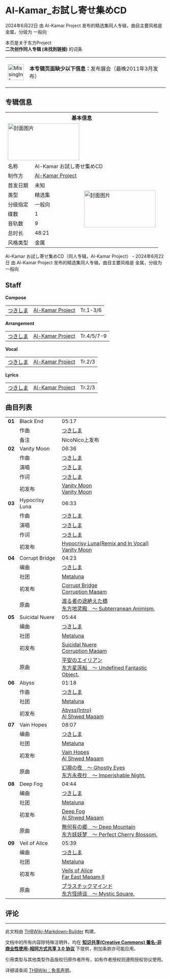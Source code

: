 # Al-Kamar_お試し寄せ集めCD

<!-- source html: G:\repos\THBWiki-Markdown-Builder\THBWikiMarkdown\Temp\main\b\be\ns0%3AAl-Kamar_%E3%81%8A%E8%A9%A6%E3%81%97%E5%AF%84%E3%81%9B%E9%9B%86%E3%82%81CD.html -->

2024年6月22日 由 Al-Kamar Project  发布的精选集同人专辑，曲目主要风格是 金属，分级为 一般向

本页是关于东方Project  
 **二次创作同人专辑 (未找到链接)** 的词条
<center>

<table>
<tbody><tr>
<td class="mbox-image"><div style="width: 52px;">
  <a href="./文件-MissingInformation.svg.md" class="image"><img alt="MissingInformation.svg" src="https://upload.thwiki.cc/thumb/8/85/MissingInformation.svg/50px-MissingInformation.svg.png" decoding="async" loading="lazy" width="50" height="50" srcset="https://upload.thwiki.cc/thumb/8/85/MissingInformation.svg/75px-MissingInformation.svg.png 1.5x, https://upload.thwiki.cc/thumb/8/85/MissingInformation.svg/100px-MissingInformation.svg.png 2x" data-file-width="500" data-file-height="500"></a></div></td>
<td class="mbox-text" style=""><br><b>本专辑页面缺少以下信息：</b>发布展会（最晚2011年3月发布）<br><br></td>
</tr>
</tbody></table>


</center>

## 专辑信息

<table><tbody><tr><th colspan="3">基本信息</th></tr><tr><td class="cover-artwork-mobile" colspan="2"><a href="./文件-Al-Kamar_お試し寄せ集めCD封面.jpg.md" class="image" title="封面图片"><img alt="封面图片" src="https://upload.thwiki.cc/thumb/5/59/Al-Kamar_%E3%81%8A%E8%A9%A6%E3%81%97%E5%AF%84%E3%81%9B%E9%9B%86%E3%82%81CD%E5%B0%81%E9%9D%A2.jpg/224px-Al-Kamar_%E3%81%8A%E8%A9%A6%E3%81%97%E5%AF%84%E3%81%9B%E9%9B%86%E3%82%81CD%E5%B0%81%E9%9D%A2.jpg" decoding="async" loading="lazy" width="224" height="116" srcset="https://upload.thwiki.cc/thumb/5/59/Al-Kamar_%E3%81%8A%E8%A9%A6%E3%81%97%E5%AF%84%E3%81%9B%E9%9B%86%E3%82%81CD%E5%B0%81%E9%9D%A2.jpg/336px-Al-Kamar_%E3%81%8A%E8%A9%A6%E3%81%97%E5%AF%84%E3%81%9B%E9%9B%86%E3%82%81CD%E5%B0%81%E9%9D%A2.jpg 1.5x, https://upload.thwiki.cc/thumb/5/59/Al-Kamar_%E3%81%8A%E8%A9%A6%E3%81%97%E5%AF%84%E3%81%9B%E9%9B%86%E3%82%81CD%E5%B0%81%E9%9D%A2.jpg/448px-Al-Kamar_%E3%81%8A%E8%A9%A6%E3%81%97%E5%AF%84%E3%81%9B%E9%9B%86%E3%82%81CD%E5%B0%81%E9%9D%A2.jpg 2x" data-file-width="512" data-file-height="266"></a></td>
</tr><tr><td class="label">名称</td><td colspan="2"> Al-Kamar お試し寄せ集めCD </td></tr><tr><td class="label">制作方</td><td><a href="./Al-Kamar_Project.md" title="Al-Kamar Project">Al-Kamar Project</a></td><td class="cover-artwork" rowspan="8" style="min-width:224px;"><a href="./文件-Al-Kamar_お試し寄せ集めCD封面.jpg.md" class="image" title="封面图片"><img alt="封面图片" src="https://upload.thwiki.cc/thumb/5/59/Al-Kamar_%E3%81%8A%E8%A9%A6%E3%81%97%E5%AF%84%E3%81%9B%E9%9B%86%E3%82%81CD%E5%B0%81%E9%9D%A2.jpg/224px-Al-Kamar_%E3%81%8A%E8%A9%A6%E3%81%97%E5%AF%84%E3%81%9B%E9%9B%86%E3%82%81CD%E5%B0%81%E9%9D%A2.jpg" decoding="async" loading="lazy" width="224" height="116" srcset="https://upload.thwiki.cc/thumb/5/59/Al-Kamar_%E3%81%8A%E8%A9%A6%E3%81%97%E5%AF%84%E3%81%9B%E9%9B%86%E3%82%81CD%E5%B0%81%E9%9D%A2.jpg/336px-Al-Kamar_%E3%81%8A%E8%A9%A6%E3%81%97%E5%AF%84%E3%81%9B%E9%9B%86%E3%82%81CD%E5%B0%81%E9%9D%A2.jpg 1.5x, https://upload.thwiki.cc/thumb/5/59/Al-Kamar_%E3%81%8A%E8%A9%A6%E3%81%97%E5%AF%84%E3%81%9B%E9%9B%86%E3%82%81CD%E5%B0%81%E9%9D%A2.jpg/448px-Al-Kamar_%E3%81%8A%E8%A9%A6%E3%81%97%E5%AF%84%E3%81%9B%E9%9B%86%E3%82%81CD%E5%B0%81%E9%9D%A2.jpg 2x" data-file-width="512" data-file-height="266"></a></td>
</tr><tr><td class="label">首发日期</td><td>未知</td></tr><tr><td class="label">类型</td><td>精选集</td></tr><tr><td class="label">分级指定</td><td>一般向</td></tr><tr><td class="label">碟数</td><td>1</td></tr><tr><td class="label">音轨数</td><td>9</td></tr><tr><td class="label">总时长</td><td>48:21</td></tr><tr><td class="label">风格类型</td><td>金属</td></tr></tbody></table>

Al-Kamar お試し寄せ集めCD（同人专辑，Al-Kamar Project） - 2024年6月22日 由 Al-Kamar Project  发布的精选集同人专辑，曲目主要风格是 金属，分级为 一般向

## Staff
  
 **Compose**   

<table><tbody><tr><td><a href="./つきしま.md" title="つきしま">つきしま</a></td><td><a href="./Al-Kamar_Project.md" title="Al-Kamar Project">Al-Kamar Project</a></td><td>Tr.1-3/6</td></tr></tbody></table>

  
 **Arrangement**   

<table><tbody><tr><td><a href="./つきしま.md" title="つきしま">つきしま</a></td><td><a href="./Al-Kamar_Project.md" title="Al-Kamar Project">Al-Kamar Project</a></td><td>Tr.4/5/7-9</td></tr></tbody></table>

  
 **Vocal**   

<table><tbody><tr><td><a href="./つきしま.md" title="つきしま">つきしま</a></td><td><a href="./Al-Kamar_Project.md" title="Al-Kamar Project">Al-Kamar Project</a></td><td>Tr.2/3</td></tr></tbody></table>

  
 **Lyrics**   

<table><tbody><tr><td><a href="./つきしま.md" title="つきしま">つきしま</a></td><td><a href="./Al-Kamar_Project.md" title="Al-Kamar Project">Al-Kamar Project</a></td><td>Tr.2/3</td></tr></tbody></table>



## 曲目列表

<table><tbody><tr><td id="1" class="infoYL"><b>01</b></td><td id="Black_End" colspan="2" class="title">Black End<span class="thcsearchlinks"><a rel="nofollow" class="external text" href="https://cd.thwiki.cc?arrange=つきしま&amp;fromwiki=Al-Kamar_お試し寄せ集めCD"><span title="搜索相似同人曲"></span></a></span></td><td class="time">05:17</td></tr><tr><td class="left"></td><td class="label">作曲</td><td class="text" colspan="2"><a href="./つきしま.md" title="つきしま">つきしま</a><span class="thcsearchlinks"><a rel="nofollow" class="external text" href="https://cd.thwiki.cc?arrange=，つきしま&amp;fromwiki=Al-Kamar_お試し寄せ集めCD"><span></span></a></span></td></tr><tr><td class="left"></td><td class="label">备注</td><td class="text" colspan="2">NicoNico上发布</td></tr>
<tr><td id="2" class="infoRL"><b>02</b></td><td id="Vanity_Moon" colspan="2" class="title">Vanity Moon<span class="thcsearchlinks"><a rel="nofollow" class="external text" href="https://cd.thwiki.cc?arrange=つきしま&amp;vocal=つきしま&amp;lyric=つきしま&amp;fromwiki=Al-Kamar_お試し寄せ集めCD"><span title="搜索相似同人曲"></span></a></span></td><td class="time">06:36</td></tr><tr><td class="left"></td><td class="label">作曲</td><td class="text" colspan="2"><a href="./つきしま.md" title="つきしま">つきしま</a><span class="thcsearchlinks"><a rel="nofollow" class="external text" href="https://cd.thwiki.cc?arrange=つきしま，&amp;fromwiki=Al-Kamar_お試し寄せ集めCD"><span></span></a></span></td></tr><tr><td class="left"></td><td class="label">演唱</td><td class="text" colspan="2"><a href="./つきしま.md" title="つきしま">つきしま</a><span class="thcsearchlinks"><a rel="nofollow" class="external text" href="https://cd.thwiki.cc?vocal=つきしま&amp;fromwiki=Al-Kamar_お試し寄せ集めCD"><span></span></a></span></td></tr><tr><td class="left"></td><td class="label">作词</td><td class="text" colspan="2"><a href="./つきしま.md" title="つきしま">つきしま</a><span class="thcsearchlinks"><a rel="nofollow" class="external text" href="https://cd.thwiki.cc?lyric=つきしま&amp;fromwiki=Al-Kamar_お試し寄せ集めCD"><span></span></a></span></td></tr><tr><td class="left"></td><td class="label">初发布</td><td class="text" colspan="2"><a href="/Vanity_Moon#1" title="Vanity Moon">Vanity Moon</a><div class="source"><a href="./Vanity_Moon.md" title="Vanity Moon">Vanity Moon</a></div></td></tr>
<tr><td id="3" class="infoRL"><b>03</b></td><td id="Hypocrisy_Luna" colspan="2" class="title">Hypocrisy Luna<span class="thcsearchlinks"><a rel="nofollow" class="external text" href="https://cd.thwiki.cc?arrange=つきしま&amp;vocal=つきしま&amp;lyric=つきしま&amp;fromwiki=Al-Kamar_お試し寄せ集めCD"><span title="搜索相似同人曲"></span></a></span></td><td class="time">06:33</td></tr><tr><td class="left"></td><td class="label">作曲</td><td class="text" colspan="2"><a href="./つきしま.md" title="つきしま">つきしま</a><span class="thcsearchlinks"><a rel="nofollow" class="external text" href="https://cd.thwiki.cc?arrange=つきしま，&amp;fromwiki=Al-Kamar_お試し寄せ集めCD"><span></span></a></span></td></tr><tr><td class="left"></td><td class="label">演唱</td><td class="text" colspan="2"><a href="./つきしま.md" title="つきしま">つきしま</a><span class="thcsearchlinks"><a rel="nofollow" class="external text" href="https://cd.thwiki.cc?vocal=つきしま&amp;fromwiki=Al-Kamar_お試し寄せ集めCD"><span></span></a></span></td></tr><tr><td class="left"></td><td class="label">作词</td><td class="text" colspan="2"><a href="./つきしま.md" title="つきしま">つきしま</a><span class="thcsearchlinks"><a rel="nofollow" class="external text" href="https://cd.thwiki.cc?lyric=つきしま&amp;fromwiki=Al-Kamar_お試し寄せ集めCD"><span></span></a></span></td></tr><tr><td class="left"></td><td class="label">初发布</td><td class="text" colspan="2"><a href="/Vanity_Moon#2" title="Vanity Moon">Hypocrisy Luna(Remix and In Vocal)</a><div class="source"><a href="./Vanity_Moon.md" title="Vanity Moon">Vanity Moon</a></div></td></tr>
<tr><td id="4" class="infoYD"><b>04</b></td><td id="Corrupt_Bridge" colspan="2" class="title">Corrupt Bridge<span class="thcsearchlinks"><a rel="nofollow" class="external text" href="https://cd.thwiki.cc?arrange=つきしま&amp;ogmusic=渡る者の途絶えた橋&amp;fromwiki=Al-Kamar_お試し寄せ集めCD"><span title="搜索相似同人曲"></span></a></span></td><td class="time">04:23</td></tr><tr><td class="left"></td><td class="label">编曲</td><td class="text" colspan="2"><a href="./つきしま.md" title="つきしま">つきしま</a><span class="thcsearchlinks"><a rel="nofollow" class="external text" href="https://cd.thwiki.cc?arrange=，つきしま&amp;fromwiki=Al-Kamar_お試し寄せ集めCD"><span></span></a></span></td></tr><tr><td class="left"></td><td class="label">社团</td><td class="text" colspan="2"><a href="./Metaluna.md" title="Metaluna">Metaluna</a></td></tr><tr><td class="left"></td><td class="label">初发布</td><td class="text" colspan="2"><a href="/Corruption_Maqam#3" title="Corruption Maqam">Corrupt Bridge</a><div class="source"><a href="./Corruption_Maqam.md" title="Corruption Maqam">Corruption Maqam</a></div></td></tr><tr><td class="left"></td><td class="label">原曲</td><td class="text" colspan="2"><span class="thcsearchlinks"><a rel="nofollow" class="external text" href="https://cd.thwiki.cc?ogmusic=渡る者の途絶えた橋&amp;fromwiki=Al-Kamar_お試し寄せ集めCD"><span></span></a></span><div class="ogmusic"><a href="./渡る者の途絶えた橋.md" class="mw-redirect" title="渡る者の途絶えた橋">渡る者の途絶えた橋</a></div><div class="source"><a href="./东方地灵殿_～_Subterranean_Animism..md" class="mw-redirect" title="东方地灵殿 ～ Subterranean Animism.">东方地灵殿　～ Subterranean Animism.</a></div></td></tr>
<tr><td id="5" class="infoYD"><b>05</b></td><td id="Suicidal_Nuere" colspan="2" class="title">Suicidal Nuere<span class="thcsearchlinks"><a rel="nofollow" class="external text" href="https://cd.thwiki.cc?arrange=つきしま&amp;ogmusic=平安のエイリアン&amp;fromwiki=Al-Kamar_お試し寄せ集めCD"><span title="搜索相似同人曲"></span></a></span></td><td class="time">05:44</td></tr><tr><td class="left"></td><td class="label">编曲</td><td class="text" colspan="2"><a href="./つきしま.md" title="つきしま">つきしま</a><span class="thcsearchlinks"><a rel="nofollow" class="external text" href="https://cd.thwiki.cc?arrange=，つきしま&amp;fromwiki=Al-Kamar_お試し寄せ集めCD"><span></span></a></span></td></tr><tr><td class="left"></td><td class="label">社团</td><td class="text" colspan="2"><a href="./Metaluna.md" title="Metaluna">Metaluna</a></td></tr><tr><td class="left"></td><td class="label">初发布</td><td class="text" colspan="2"><a href="/Corruption_Maqam#2" title="Corruption Maqam">Suicidal Nuere</a><div class="source"><a href="./Corruption_Maqam.md" title="Corruption Maqam">Corruption Maqam</a></div></td></tr><tr><td class="left"></td><td class="label">原曲</td><td class="text" colspan="2"><span class="thcsearchlinks"><a rel="nofollow" class="external text" href="https://cd.thwiki.cc?ogmusic=平安のエイリアン&amp;fromwiki=Al-Kamar_お試し寄せ集めCD"><span></span></a></span><div class="ogmusic"><a href="./平安のエイリアン.md" class="mw-redirect" title="平安のエイリアン">平安のエイリアン</a></div><div class="source"><a href="./东方星莲船_～_Undefined_Fantastic_Object..md" class="mw-redirect" title="东方星莲船 ～ Undefined Fantastic Object.">东方星莲船　～ Undefined Fantastic Object.</a></div></td></tr>
<tr><td id="6" class="infoYL"><b>06</b></td><td id="Abyss" colspan="2" class="title">Abyss<span class="thcsearchlinks"><a rel="nofollow" class="external text" href="https://cd.thwiki.cc?arrange=つきしま&amp;fromwiki=Al-Kamar_お試し寄せ集めCD"><span title="搜索相似同人曲"></span></a></span></td><td class="time">01:18</td></tr><tr><td class="left"></td><td class="label">作曲</td><td class="text" colspan="2"><a href="./つきしま.md" title="つきしま">つきしま</a><span class="thcsearchlinks"><a rel="nofollow" class="external text" href="https://cd.thwiki.cc?arrange=つきしま，&amp;fromwiki=Al-Kamar_お試し寄せ集めCD"><span></span></a></span></td></tr><tr><td class="left"></td><td class="label">社团</td><td class="text" colspan="2"><a href="./Metaluna.md" title="Metaluna">Metaluna</a></td></tr><tr><td class="left"></td><td class="label">初发布</td><td class="text" colspan="2"><a href="/Al_Shwed_Maqam#1" title="Al Shwed Maqam">Abyss(Intro)</a><div class="source"><a href="./Al_Shwed_Maqam.md" title="Al Shwed Maqam">Al Shwed Maqam</a></div></td></tr>
<tr><td id="7" class="infoYD"><b>07</b></td><td id="Vain_Hopes" colspan="2" class="title">Vain Hopes<span class="thcsearchlinks"><a rel="nofollow" class="external text" href="https://cd.thwiki.cc?arrange=つきしま&amp;ogmusic=幻視の夜　～ Ghostly Eyes&amp;fromwiki=Al-Kamar_お試し寄せ集めCD"><span title="搜索相似同人曲"></span></a></span></td><td class="time">08:07</td></tr><tr><td class="left"></td><td class="label">编曲</td><td class="text" colspan="2"><a href="./つきしま.md" title="つきしま">つきしま</a><span class="thcsearchlinks"><a rel="nofollow" class="external text" href="https://cd.thwiki.cc?arrange=，つきしま&amp;fromwiki=Al-Kamar_お試し寄せ集めCD"><span></span></a></span></td></tr><tr><td class="left"></td><td class="label">社团</td><td class="text" colspan="2"><a href="./Metaluna.md" title="Metaluna">Metaluna</a></td></tr><tr><td class="left"></td><td class="label">初发布</td><td class="text" colspan="2"><a href="/Al_Shwed_Maqam#2" title="Al Shwed Maqam">Vain Hopes</a><div class="source"><a href="./Al_Shwed_Maqam.md" title="Al Shwed Maqam">Al Shwed Maqam</a></div></td></tr><tr><td class="left"></td><td class="label">原曲</td><td class="text" colspan="2"><span class="thcsearchlinks"><a rel="nofollow" class="external text" href="https://cd.thwiki.cc?ogmusic=幻視の夜　～ Ghostly Eyes&amp;fromwiki=Al-Kamar_お試し寄せ集めCD"><span></span></a></span><div class="ogmusic"><a href="./幻視の夜_～_Ghostly_Eyes.md" class="mw-redirect" title="幻視の夜 ～ Ghostly Eyes">幻視の夜　～ Ghostly Eyes</a></div><div class="source"><a href="./东方永夜抄_～_Imperishable_Night..md" class="mw-redirect" title="东方永夜抄 ～ Imperishable Night.">东方永夜抄　～ Imperishable Night.</a></div></td></tr>
<tr><td id="8" class="infoYD"><b>08</b></td><td id="Deep_Fog" colspan="2" class="title">Deep Fog<span class="thcsearchlinks"><a rel="nofollow" class="external text" href="https://cd.thwiki.cc?arrange=つきしま&amp;ogmusic=無何有の郷　～ Deep Mountain&amp;fromwiki=Al-Kamar_お試し寄せ集めCD"><span title="搜索相似同人曲"></span></a></span></td><td class="time">04:44</td></tr><tr><td class="left"></td><td class="label">编曲</td><td class="text" colspan="2"><a href="./つきしま.md" title="つきしま">つきしま</a><span class="thcsearchlinks"><a rel="nofollow" class="external text" href="https://cd.thwiki.cc?arrange=，つきしま&amp;fromwiki=Al-Kamar_お試し寄せ集めCD"><span></span></a></span></td></tr><tr><td class="left"></td><td class="label">社团</td><td class="text" colspan="2"><a href="./Metaluna.md" title="Metaluna">Metaluna</a></td></tr><tr><td class="left"></td><td class="label">初发布</td><td class="text" colspan="2"><a href="/Al_Shwed_Maqam#7" title="Al Shwed Maqam">Deep Fog</a><div class="source"><a href="./Al_Shwed_Maqam.md" title="Al Shwed Maqam">Al Shwed Maqam</a></div></td></tr><tr><td class="left"></td><td class="label">原曲</td><td class="text" colspan="2"><span class="thcsearchlinks"><a rel="nofollow" class="external text" href="https://cd.thwiki.cc?ogmusic=無何有の郷　～ Deep Mountain&amp;fromwiki=Al-Kamar_お試し寄せ集めCD"><span></span></a></span><div class="ogmusic"><a href="./無何有の郷_～_Deep_Mountain.md" class="mw-redirect" title="無何有の郷 ～ Deep Mountain">無何有の郷　～ Deep Mountain</a></div><div class="source"><a href="./东方妖妖梦_～_Perfect_Cherry_Blossom..md" class="mw-redirect" title="东方妖妖梦 ～ Perfect Cherry Blossom.">东方妖妖梦　～ Perfect Cherry Blossom.</a></div></td></tr>
<tr><td id="9" class="infoYD"><b>09</b></td><td id="Veil_of_Alice" colspan="2" class="title">Veil of Alice<span class="thcsearchlinks"><a rel="nofollow" class="external text" href="https://cd.thwiki.cc?arrange=つきしま&amp;ogmusic=プラスチックマインド&amp;fromwiki=Al-Kamar_お試し寄せ集めCD"><span title="搜索相似同人曲"></span></a></span></td><td class="time">05:39</td></tr><tr><td class="left"></td><td class="label">编曲</td><td class="text" colspan="2"><a href="./つきしま.md" title="つきしま">つきしま</a><span class="thcsearchlinks"><a rel="nofollow" class="external text" href="https://cd.thwiki.cc?arrange=，つきしま&amp;fromwiki=Al-Kamar_お試し寄せ集めCD"><span></span></a></span></td></tr><tr><td class="left"></td><td class="label">社团</td><td class="text" colspan="2"><a href="./Metaluna.md" title="Metaluna">Metaluna</a></td></tr><tr><td class="left"></td><td class="label">初发布</td><td class="text" colspan="2"><a href="/Far_East_Maqam_II#5" title="Far East Maqam II">Veils of Alice</a><div class="source"><a href="./Far_East_Maqam_II.md" title="Far East Maqam II">Far East Maqam II</a></div></td></tr><tr><td class="left"></td><td class="label">原曲</td><td class="text" colspan="2"><span class="thcsearchlinks"><a rel="nofollow" class="external text" href="https://cd.thwiki.cc?ogmusic=プラスチックマインド&amp;fromwiki=Al-Kamar_お試し寄せ集めCD"><span></span></a></span><div class="ogmusic"><a href="./プラスチックマインド.md" class="mw-redirect" title="プラスチックマインド">プラスチックマインド</a></div><div class="source"><a href="./东方怪绮谈_～_Mystic_Square..md" class="mw-redirect" title="东方怪绮谈 ～ Mystic Square.">东方怪绮谈　～ Mystic Square.</a></div></td></tr></tbody></table>



## 评论




---

此文档由 [THBWiki-Markdown-Builder](https://github.com/Delsin-Yu/THBWiki-Markdown-Builder) 构建。

文档中的所有内容除特殊注明外，均在 [**知识共享(Creative Commons) 署名-非商业性使用-相同方式共享 3.0 协议**](https://creativecommons.org/licenses/by-sa/3.0/deed.zh-hans) 下提供，附加条款亦可能应用。

引用类型与其他类型作品版权归原作者所有，如有作者授权则遵照授权协议使用。

详细请查阅 [THBWiki：免责声明](https://thbwiki.cc/THBWiki:%E5%85%8D%E8%B4%A3%E5%A3%B0%E6%98%8E)。

